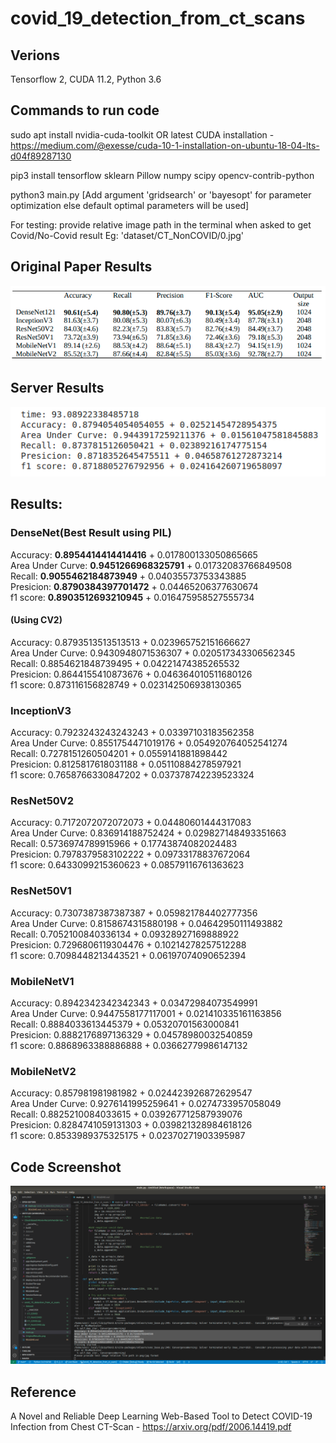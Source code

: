 # covid_19_detection_from_ct_scans

## Verions

Tensorflow 2, CUDA 11.2, Python 3.6

## Commands to run code

sudo apt install nvidia-cuda-toolkit OR latest CUDA installation - https://medium.com/@exesse/cuda-10-1-installation-on-ubuntu-18-04-lts-d04f89287130

pip3 install tensorflow sklearn Pillow numpy scipy opencv-contrib-python

python3 main.py [Add argument 'gridsearch' or 'bayesopt' for parameter optimization else default optimal parameters will be used]

For testing: provide relative image path in the terminal when asked to get Covid/No-Covid result
Eg: 'dataset/CT_NonCOVID/0.jpg'

## Original Paper Results

![Arch_Image](https://github.com/AmitProspeed/covid_19_detection_from_ct_scans/blob/main/OriginalResults.png)

## Server Results

![Arch_Image](https://github.com/AmitProspeed/covid_19_detection_from_ct_scans/blob/main/server_result.png)
## Results:

### DenseNet(Best Result using PIL)

Accuracy: **0.8954414414414416** + 0.017800133050865665  
Area Under Curve: **0.9451266968325791** + 0.01732083766849508  
Recall: **0.9055462184873949** + 0.04035573753343885  
Presicion: **0.8790384397701472** + 0.04465206377630674  
f1 score: **0.8903512693210945** + 0.016475958527555734

#### (Using CV2)

Accuracy: 0.8793513513513513 + 0.023965752151666627  
Area Under Curve: 0.9430948071536307 + 0.020517343306562345  
Recall: 0.8854621848739495 + 0.04221474385265532  
Presicion: 0.8644155410873676 + 0.046364010511680126  
f1 score: 0.873116156828749 + 0.023142506938130365  

### InceptionV3

Accuracy: 0.7923243243243243 + 0.03397103183562358  
Area Under Curve: 0.8551754471019176 + 0.054920764052541274  
Recall: 0.7278151260504201 + 0.0559141881898442  
Presicion: 0.8125817618031188 + 0.05110884278597921  
f1 score: 0.7658766330847202 + 0.037378742239523324  
### ResNet50V2

Accuracy: 0.7172072072072073 + 0.04480601444317083  
Area Under Curve: 0.836914188752424 + 0.029827148493351663  
Recall: 0.5736974789915966 + 0.17743874082024483  
Presicion: 0.7978379583102222 + 0.09733178837672064  
f1 score: 0.6433099215360623 + 0.08579116761363623  

### ResNet50V1

Accuracy: 0.7307387387387387 + 0.059821784402777356  
Area Under Curve: 0.8158674315880198 + 0.04642950111493882  
Recall: 0.7052100840336134 + 0.09328927169888922  
Presicion: 0.7296806119304476 + 0.10214278257512288  
f1 score: 0.7098448213443521 + 0.06197074090652394  


### MobileNetV1

Accuracy: 0.8942342342342343 + 0.03472984073549991  
Area Under Curve: 0.9447558177117001 + 0.021410335161163856  
Recall: 0.8884033613445379 + 0.05320701563000841  
Presicion: 0.8882176897136329 + 0.04578980032540859  
f1 score: 0.8868963388886888 + 0.03662779986147132  

### MobileNetV2

Accuracy: 0.857981981981982 + 0.024423926872629547  
Area Under Curve: 0.9276141995259641 + 0.0274733957058049  
Recall: 0.8825210084033615 + 0.039267712587939076  
Presicion: 0.8284741059131303 + 0.039821328984618126  
f1 score: 0.8533989375325175 + 0.02370271903395987  

## Code Screenshot

![Arch_Image](https://github.com/AmitProspeed/covid_19_detection_from_ct_scans/blob/main/code.png)


## Reference
A Novel and Reliable Deep Learning Web-Based Tool to Detect COVID-19 Infection from Chest CT-Scan - https://arxiv.org/pdf/2006.14419.pdf

